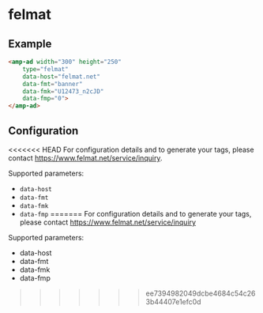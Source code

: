 <!---
Copyright 2016 The AMP HTML Authors. All Rights Reserved.

Licensed under the Apache License, Version 2.0 (the "License");
you may not use this file except in compliance with the License.
You may obtain a copy of the License at

      http://www.apache.org/licenses/LICENSE-2.0

Unless required by applicable law or agreed to in writing, software
distributed under the License is distributed on an "AS-IS" BASIS,
WITHOUT WARRANTIES OR CONDITIONS OF ANY KIND, either express or implied.
See the License for the specific language governing permissions and
limitations under the License.
-->

# felmat

## Example

```html
<amp-ad width="300" height="250"
    type="felmat"
    data-host="felmat.net"
    data-fmt="banner"
    data-fmk="U12473_n2cJD"
    data-fmp="0">
</amp-ad>
```

## Configuration

<<<<<<< HEAD
For configuration details and to generate your tags, please contact https://www.felmat.net/service/inquiry.

Supported parameters:

- `data-host`
- `data-fmt`
- `data-fmk`
- `data-fmp`
=======
For configuration details and to generate your tags, please contact https://www.felmat.net/service/inquiry

Supported parameters:

- data-host
- data-fmt
- data-fmk
- data-fmp
>>>>>>> ee7394982049dcbe4684c54c263b44407e1efc0d

